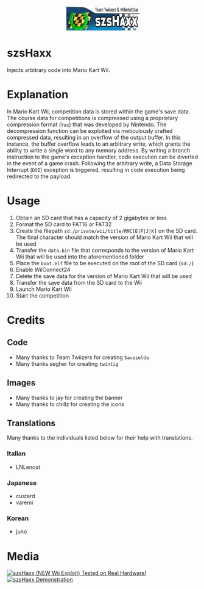 <p align="center">
    <img alt="szsHaxx banner" src="./data/save/banner/img/banner.png" />
</p>

# szsHaxx

Injects arbitrary code into Mario Kart Wii.

# Explanation

In Mario Kart Wii, competition data is stored within the game's save data. The course data for competitions is compressed using a proprietary compression format (`Yaz`) that was developed by Nintendo. The decompression function can be exploited via meticulously crafted compressed data, resulting in an overflow of the output buffer. In this instance, the buffer overflow leads to an arbitrary write, which grants the ability to write a single word to any memory address. By writing a branch instruction to the game's exception handler, code execution can be diverted in the event of a game crash. Following the arbitrary write, a Data Storage Interrupt (`DSI`) exception is triggered, resulting in code execution being redirected to the payload.

# Usage

1. Obtain an SD card that has a capacity of 2 gigabytes or less
2. Format the SD card to FAT16 or FAT32
3. Create the filepath `sd:/private/wii/title/RMC[E|P|J|K]` on the SD card. The final character should match the version of Mario Kart Wii that will be used
4. Transfer the `data.bin` file that corresponds to the version of Mario Kart Wii that will be used into the aforementioned folder
5. Place the `boot.elf` file to be executed on the root of the SD card (`sd:/`)
6. Enable WiiConnect24
7. Delete the save data for the version of Mario Kart Wii that will be used
8. Transfer the save data from the SD card to the Wii
9. Launch Mario Kart Wii
10. Start the competition

# Credits

## Code

- Many thanks to Team Twiizers for creating `Savezelda`
- Many thanks segher for creating `twintig`

## Images

- Many thanks to jay for creating the banner
- Many thanks to chillz for creating the icons

## Translations

Many thanks to the individuals listed below for their help with translations.

### Italian

- LNLenost

### Japanese

- custard
- varemi

### Korean

- juno

# Media

[![szsHaxx (NEW Wii Exploit) Tested on Real Hardware!](https://i.ytimg.com/vi/vJXF7F2b2S4/hqdefault.jpg)](https://www.youtube.com/watch?v=vJXF7F2b2S4)
[![szsHaxx Demonstration](https://i.ytimg.com/vi/YkNf34A5zk4/hqdefault.jpg)](https://www.youtube.com/watch?v=YkNf34A5zk4)
